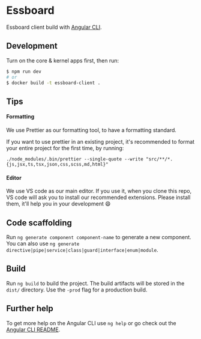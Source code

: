 # Essboard

Essboard client build with [Angular CLI](https://github.com/angular/angular-cli).

## Development

Turn on the core & kernel apps first, then run:

```bash
$ npm run dev
# or
$ docker build -t essboard-client .
```

## Tips

#### Formatting

We use Prettier as our formatting tool, to have a formatting standard.

If you want to use prettier in an existing project, it's recommended to format your entire project for the first time, by running:

`./node_modules/.bin/prettier --single-quote --write "src/**/*.{js,jsx,ts,tsx,json,css,scss,md,html}"`

#### Editor

We use VS code as our main editor. If you use it, when you clone this repo, VS code will ask you to install our recommended extensions. Please install them, it'll help you in your development 😄

## Code scaffolding

Run `ng generate component component-name` to generate a new component. You can also use `ng generate directive|pipe|service|class|guard|interface|enum|module`.

## Build

Run `ng build` to build the project. The build artifacts will be stored in the `dist/` directory. Use the `-prod` flag for a production build.

## Further help

To get more help on the Angular CLI use `ng help` or go check out the [Angular CLI README](https://github.com/angular/angular-cli/blob/master/README.md).
